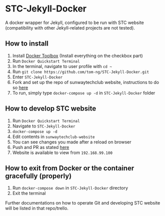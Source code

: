 # STC-Jekyll-Docker

A docker wrapper for Jekyll, configured to be run with STC website (compatibility with other Jekyll-related projects are not tested).

## How to install
1. Install [Docker Toolbox](https://docs.docker.com/toolbox/) (Install everything on the checkbox part)
1. Run `Docker Quickstart Terminal`
1. In the terminal, navigate to user profile with `cd ~`
1. Run `git clone https://github.com/tom-ng/STC-Jekyll-Docker.git`
1. Enter `STC-Jekyll-Docker`
1. Fork and set up the repo of sunwaytechclub website, instructions to do so [here](#)
1. To run, simply type `docker-compose up -d` in `STC-Jekyll-Docker` folder

## How to develop STC website
1. Run `Docker Quickstart Terminal`
1. Navigate to `STC-Jekyll-Docker`
1. `docker-compose up -d`
1. Edit contents in `sunwaytechclub-website`
1. You can see changes you made after a reload on browser
1. Push and PR as stated [here](#)
1. Website is available to view from `192.168.99.100`

## How to exit from Docker or the container gracefully (properly)
1. Run `docker-compose down` in `STC-Jekyll-Docker` directory
1. Exit the terminal

Further documentations on how to operate Git and developing STC website will be listed in that repo/trello.